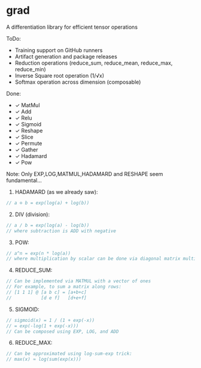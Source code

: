 # grad
A differentiation library for efficient tensor operations

ToDo:
- Training support on GitHub runners
- Artifact generation and package releases
- Reduction operations (reduce_sum, reduce_mean, reduce_max, reduce_min)
- Inverse Square root operation (1/√x)
- Softmax operation across dimension (composable)

Done:
- ✓ MatMul
- ✓ Add
- ✓ Relu
- ✓ Sigmoid
- ✓ Reshape
- ✓ Slice
- ✓ Permute
- ✓ Gather
- ✓ Hadamard
- ✓ Pow

Note:
Only EXP,LOG,MATMUL,HADAMARD and RESHAPE seem fundamental...

1. HADAMARD (as we already saw):
```c
// a ⊙ b = exp(log(a) + log(b))
```

2. DIV (division):
```c
// a / b = exp(log(a) - log(b))
// where subtraction is ADD with negative
```

3. POW:
```c
// a^n = exp(n * log(a))
// where multiplication by scalar can be done via diagonal matrix multiplication
```

4. REDUCE_SUM:
```c
// Can be implemented via MATMUL with a vector of ones
// For example, to sum a matrix along rows:
// [1 1 1] @ [a b c] = [a+b+c]
//           [d e f]   [d+e+f]
```

5. SIGMOID:
```c
// sigmoid(x) = 1 / (1 + exp(-x))
// = exp(-log(1 + exp(-x)))
// Can be composed using EXP, LOG, and ADD
```

6. REDUCE_MAX:
```c
// Can be approximated using log-sum-exp trick:
// max(x) ≈ log(sum(exp(x)))
